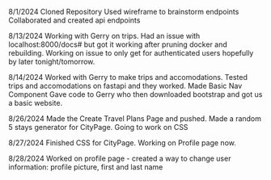 8/1/2024
Cloned Repository
Used wireframe to brainstorm endpoints
Collaborated and created api endpoints

8/13/2024
Working with Gerry on trips. Had an issue with localhost:8000/docs# but got it working after pruning docker and rebuilding. Working on issue to only get for authenticated users hopefully by later tonight/tomorrow.

8/14/2024
Worked with Gerry to make trips and accomodations.
Tested trips and accomodations on fastapi and they worked.
Made Basic Nav Component
Gave code to Gerry who then downloaded bootstrap and got us a basic website.

8/26/2024
Made the Create Travel Plans Page and pushed.
Made a random 5 stays generator for CityPage.
Going to work on CSS

8/27/2024
Finished CSS for CityPage.
Working on Profile page now.

8/28/2024
Worked on profile page - created a way to change user information:
profile picture, first and last name

